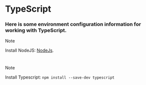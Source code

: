# TypeScript
### Here is some environment configuration information for working with TypeScript.

> [!NOTE]
>Install NodeJS: 
>[NodeJs](https://nodejs.org/en).
#
> [!NOTE]
> Install Typescript: 
> `npm install --save-dev typescript`
